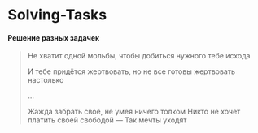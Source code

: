 # Solving-Tasks
####  Решение разных задачек


<blockquote>
Не хватит одной мольбы, чтобы добиться нужного тебе исхода

И тебе придётся жертвовать, но не все готовы жертвовать настолько

...    

Жажда забрать своё, не умея ничего толком
Никто не хочет платить своей свободой —
Так мечты уходят
</blockquote>

<blockquote>


</blockquote>